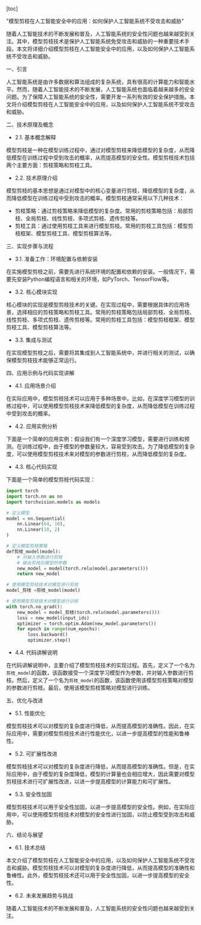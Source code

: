 
[toc]                    
                
                
"模型剪枝在人工智能安全中的应用：如何保护人工智能系统不受攻击和威胁"

随着人工智能技术的不断发展和普及，人工智能系统的安全性问题也越来越受到关注。其中，模型剪枝技术是保护人工智能系统免受攻击和威胁的一种重要技术手段。本文将详细介绍模型剪枝在人工智能安全中的应用，以及如何保护人工智能系统不受攻击和威胁。

一、引言

人工智能系统是由许多数据和算法组成的复杂系统，具有很高的计算能力和智能水平。然而，随着人工智能技术的不断发展，人工智能系统也面临着越来越多的安全问题。为了保障人工智能系统的安全性，需要开发一系列有效的安全保护措施。本文将介绍模型剪枝在人工智能安全中的应用，以及如何保护人工智能系统不受攻击和威胁。

二、技术原理及概念

- 2.1. 基本概念解释

模型剪枝是一种在模型训练过程中，通过对模型剪枝来降低模型的复杂度，从而降低模型在训练过程中受到攻击的概率，从而提高模型的安全性。模型剪枝技术包括两个主要方面：剪枝策略和剪枝工具。

- 2.2. 技术原理介绍

模型剪枝的基本思想是通过对模型中的核心变量进行剪枝，降低模型的复杂度，从而降低模型在训练过程中受到攻击的概率。模型剪枝通常采用以下几种技术：

- 剪枝策略：通过剪枝策略来降低模型的复杂度。常用的剪枝策略包括：局部剪枝、全局剪枝、线性剪枝、多项式剪枝、遗传剪枝等。
- 剪枝工具：通过使用剪枝工具来进行模型剪枝。常用的剪枝工具包括：模型剪枝框架、模型剪枝工具、模型剪枝算法等。

三、实现步骤与流程

- 3.1. 准备工作：环境配置与依赖安装

在实施模型剪枝之前，需要先进行系统环境的配置和依赖的安装。一般情况下，需要先安装Python编程语言和相关的环境，如PyTorch、TensorFlow等。

- 3.2. 核心模块实现

核心模块的实现是模型剪枝技术的关键。在实现过程中，需要根据具体的应用场景，选择相应的剪枝策略和剪枝工具。常用的剪枝策略包括局部剪枝、全局剪枝、线性剪枝、多项式剪枝、遗传剪枝等。常用的剪枝工具包括：模型剪枝框架、模型剪枝工具、模型剪枝算法等。

- 3.3. 集成与测试

在实现模型剪枝之后，需要将其集成到人工智能系统中，并进行相关的测试，以确保模型剪枝技术能够正常运行。

四、应用示例与代码实现讲解

- 4.1. 应用场景介绍

在实际应用中，模型剪枝技术可以应用于多种场景中。比如，在深度学习模型的训练过程中，可以使用模型剪枝技术来降低模型的复杂度，从而降低模型在训练过程中受到攻击的概率。

- 4.2. 应用实例分析

下面是一个简单的应用实例：假设我们有一个深度学习模型，需要进行训练和预测。在训练过程中，由于模型的参数量较大，容易受到攻击。为了降低模型的复杂度，可以使用模型剪枝技术来对模型的参数进行剪枝，从而降低模型的复杂度。

- 4.3. 核心代码实现

下面是一个简单的模型剪枝代码实现：

```python
import torch
import torch.nn as nn
import torchvision.models as models

# 定义模型
model = nn.Sequential(
    nn.Linear(64, 10),
    nn.Linear(10, 2)
)

# 定义模型剪枝策略
def剪枝_model(model):
    # 对输入参数进行剪枝
    # 输出剪枝后模型的参数
    new_model = model(torch.relu(model.parameters()))
    return new_model

# 使用模型剪枝技术对模型进行剪枝
model_剪枝 =剪枝_model(model)

# 使用模型剪枝技术对模型进行训练
with torch.no_grad():
    new_model = model_剪枝(torch.relu(model.parameters()))
    loss = new_model(input_ids)
    optimizer = torch.optim.Adam(new_model.parameters())
    for epoch in range(num_epochs):
        loss.backward()
        optimizer.step()
```

- 4.4. 代码讲解说明

在代码讲解说明中，主要介绍了模型剪枝技术的实现过程。首先，定义了一个名为`剪枝_model`的函数，该函数接受一个深度学习模型作为参数，并对输入参数进行剪枝。然后，定义了一个名为`剪枝_model`的函数，该函数使用该模型剪枝策略对模型的参数进行剪枝。最后，使用该模型剪枝策略对模型进行训练。

五、优化与改进

- 5.1. 性能优化

模型剪枝技术可以对模型的复杂度进行降低，从而提高模型的准确性。因此，在实际应用中，需要对模型剪枝技术进行性能优化，以进一步提高模型的性能和鲁棒性。

- 5.2. 可扩展性改进

模型剪枝技术可以对模型的复杂度进行降低，从而提高模型的准确性。但是，在实际应用中，由于模型的复杂度降低，模型的计算量也会相应增大，因此需要对模型剪枝技术进行可扩展性改进，以进一步提高模型的计算能力和可扩展性。

- 5.3. 安全性加固

模型剪枝技术可以用于安全性加固，以进一步提高模型的安全性。例如，在实际应用中，可以使用模型剪枝技术对模型的安全性进行加固，以防止模型受到攻击和威胁。

六、结论与展望

- 6.1. 技术总结

本文介绍了模型剪枝在人工智能安全中的应用，以及如何保护人工智能系统不受攻击和威胁。模型剪枝技术可以对模型的复杂度进行降低，从而提高模型的准确性和鲁棒性。此外，模型剪枝技术还可以用于安全性加固，以进一步提高模型的安全性。

- 6.2. 未来发展趋势与挑战

随着人工智能技术的不断发展和普及，人工智能系统的安全性问题也越来越受到关注。

